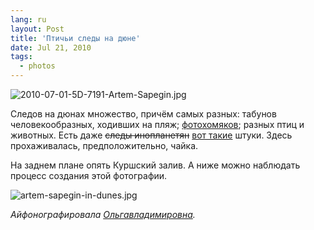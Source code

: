 ```yaml
---
lang: ru
layout: Post
title: 'Птичьи следы на дюне'
date: Jul 21, 2010
tags:
  - photos
---
```


![2010-07-01-5D-7191-Artem-Sapegin.jpg](photo://211)

Следов на дюнах множество, причём самых разных: табунов человекообразных, ходивших на пляж; [фотохомяков](http://morning.photos/albums/curonian-spit/photos/207/ "Фотохомяк Ольгавладимировна в бескрайних песках Куршской косы"); разных птиц и животных. Есть даже ~~следы инопланетян~~ [вот такие](http://www.jmg-galleries.com/blog/2010/07/19/in-search-of-zen/ "Следы травы на песке") штуки. Здесь прохаживалась, предположительно, чайка.

На заднем плане опять Куршский залив. А ниже можно наблюдать процесс создания этой фотографии.

<!--more-->

![artem-sapegin-in-dunes.jpg](upload://artem-sapegin-in-dunes.jpg)

*Айфонографировала [Ольгавладимировна](http://airve.livejournal.com/ "Блог фотохомяка Ольгивладимировны").*
